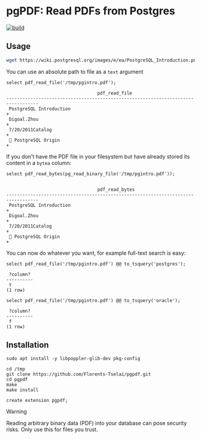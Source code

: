 # pgPDF: Read PDFs from Postgres

[![build](https://github.com/Florents-Tselai/pgpdf/actions/workflows/build.yml/badge.svg)](https://github.com/Florents-Tselai/pgpdf/actions/workflows/build.yml)

## Usage

```sh
wget https://wiki.postgresql.org/images/e/ea/PostgreSQL_Introduction.pdf -O /tmp/pgintro.pdf
```

You can use an absolute path to file as a `text` argument

```tsql
select pdf_read_file('/tmp/pgintro.pdf');
```
```tsql
                                  pdf_read_file                                   
----------------------------------------------------------------------------------
 PostgreSQL Introduction                                                         +
 Digoal.Zhou                                                                     +
 7/20/2011Catalog                                                                +
  PostgreSQL Origin                                                             +
```

If you don't have the PDF file in your filesystem but have already stored its content in a `bytea` column:

```tsql
select pdf_read_bytes(pg_read_binary_file('/tmp/pgintro.pdf'));
```
```tsql

                                  pdf_read_bytes                                  
----------------------------------------------------------------------------------
 PostgreSQL Introduction                                                         +
 Digoal.Zhou                                                                     +
 7/20/2011Catalog                                                                +
  PostgreSQL Origin                                                             +
```

You can now do whatever you want,
for example full-text search is easy:

```tsql
select pdf_read_file('/tmp/pgintro.pdf') @@ to_tsquery('postgres');
```

```tsql
 ?column? 
----------
 t
(1 row)
```

```tsql
select pdf_read_file('/tmp/pgintro.pdf') @@ to_tsquery('oracle');
```

```tsql
 ?column? 
----------
 f
(1 row)
```

## Installation

```
sudo apt install -y libpoppler-glib-dev pkg-config
```
```
cd /tmp
git clone https://github.com/Florents-Tselai/pgpdf.git
cd pgpdf
make
make install
```

```tsql
create extension pgpdf;
```

> [!WARNING]
> Reading arbitrary binary data (PDF) into your database can pose security risks.
> Only use this for files you trust.

